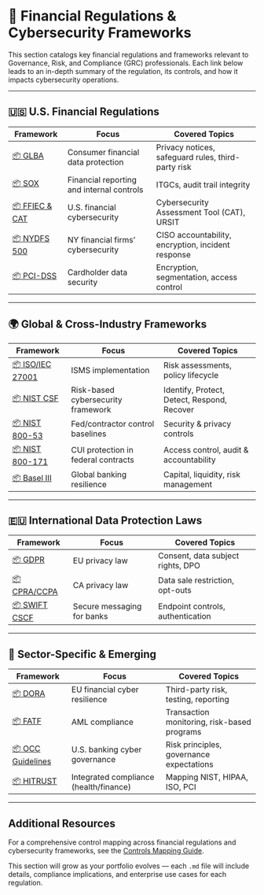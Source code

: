 # 🏦 Financial Regulations & Cybersecurity Frameworks

This section catalogs key financial regulations and frameworks relevant to Governance, Risk, and Compliance (GRC) professionals. Each link below leads to an in-depth summary of the regulation, its controls, and how it impacts cybersecurity operations.

---

## 🇺🇸 U.S. Financial Regulations

| Framework | Focus | Covered Topics |
|----------|-------|----------------|
| [📦 GLBA](GLBA.md) | Consumer financial data protection | Privacy notices, safeguard rules, third-party risk |
| [📦 SOX](SOX.md) | Financial reporting and internal controls | ITGCs, audit trail integrity |
| [📦 FFIEC & CAT](FFIEC.md) | U.S. financial cybersecurity | Cybersecurity Assessment Tool (CAT), URSIT |
| [📦 NYDFS 500](NYDFS_500.md) | NY financial firms’ cybersecurity | CISO accountability, encryption, incident response |
| [📦 PCI-DSS](PCI_DSS.md) | Cardholder data security | Encryption, segmentation, access control |

---

## 🌍 Global & Cross-Industry Frameworks

| Framework | Focus | Covered Topics |
|----------|-------|----------------|
| [📦 ISO/IEC 27001](ISO_27001.md) | ISMS implementation | Risk assessments, policy lifecycle |
| [📦 NIST CSF](NIST_CSF.md) | Risk-based cybersecurity framework | Identify, Protect, Detect, Respond, Recover |
| [📦 NIST 800-53](NIST_800_53.md) | Fed/contractor control baselines | Security & privacy controls |
| [📦 NIST 800-171](NIST_800_171.md) | CUI protection in federal contracts | Access control, audit & accountability |
| [📦 Basel III](Basel_III.md) | Global banking resilience | Capital, liquidity, risk management |

---

## 🇪🇺 International Data Protection Laws

| Framework | Focus | Covered Topics |
|----------|-------|----------------|
| [📦 GDPR](GDPR.md) | EU privacy law | Consent, data subject rights, DPO |
| [📦 CPRA/CCPA](CPRA.md) | CA privacy law | Data sale restriction, opt-outs |
| [📦 SWIFT CSCF](SWIFT.md) | Secure messaging for banks | Endpoint controls, authentication |

---

## 🧩 Sector-Specific & Emerging

| Framework | Focus | Covered Topics |
|----------|-------|----------------|
| [📦 DORA](DORA.md) | EU financial cyber resilience | Third-party risk, testing, reporting |
| [📦 FATF](FATF.md) | AML compliance | Transaction monitoring, risk-based programs |
| [📦 OCC Guidelines](OCC.md) | U.S. banking cyber governance | Risk principles, governance expectations |
| [📦 HITRUST](HITRUST.md) | Integrated compliance (health/finance) | Mapping NIST, HIPAA, ISO, PCI |

---

## Additional Resources

For a comprehensive control mapping across financial regulations and cybersecurity frameworks, see the [Controls Mapping Guide](Controls_Mapping_Guide.md).

This section will grow as your portfolio evolves — each `.md` file will include details, compliance implications, and enterprise use cases for each regulation.

